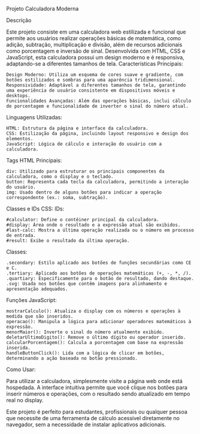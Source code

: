 Projeto Calculadora Moderna

Descrição

Este projeto consiste em uma calculadora web estilizada e funcional que permite aos usuários realizar operações básicas de matemática, como adição, subtração, multiplicação e divisão, além de recursos adicionais como porcentagem e inversão de sinal. Desenvolvida com HTML, CSS e JavaScript, esta calculadora possui um design moderno e é responsiva, adaptando-se a diferentes tamanhos de tela.
Características Principais:

    Design Moderno: Utiliza um esquema de cores suave e gradiente, com botões estilizados e sombras para uma aparência tridimensional.
    Responsividade: Adaptável a diferentes tamanhos de tela, garantindo uma experiência de usuário consistente em dispositivos móveis e desktops.
    Funcionalidades Avançadas: Além das operações básicas, inclui cálculo de porcentagem e funcionalidade de inverter o sinal do número atual.

Linguagens Utilizadas:

    HTML: Estrutura da página e interface da calculadora.
    CSS: Estilização da página, incluindo layout responsivo e design dos elementos.
    JavaScript: Lógica de cálculo e interação do usuário com a calculadora.

Tags HTML Principais:

    div: Utilizado para estruturar os principais componentes da calculadora, como o display e o teclado.
    button: Representa cada tecla da calculadora, permitindo a interação do usuário.
    img: Usado dentro de alguns botões para indicar a operação correspondente (ex.: soma, subtração).

Classes e IDs CSS:
IDs:

    #calculator: Define o contêiner principal da calculadora.
    #display: Área onde o resultado e a expressão atual são exibidos.
    #last-calc: Mostra a última operação realizada ou o número em processo de entrada.
    #result: Exibe o resultado da última operação.

Classes:

    .secondary: Estilo aplicado aos botões de funções secundárias como CE e C.
    .tertiary: Aplicado aos botões de operações matemáticas (+, -, *, /).
    .quartiary: Especificamente para o botão de resultado, dando destaque.
    .svg: Usada nos botões que contêm imagens para alinhamento e apresentação adequados.

Funções JavaScript:

    mostrarCalculo(): Atualiza o display com os números e operações à medida que são inseridos.
    operacao(): Manipula a lógica para adicionar operadores matemáticos à expressão.
    menorMaior(): Inverte o sinal do número atualmente exibido.
    deletarUltimoDigito(): Remove o último dígito ou operador inserido.
    calcularPorcentagem(): Calcula a porcentagem com base na expressão inserida.
    handleButtonClick(): Lida com a lógica de clicar em botões, determinando a ação baseada no botão pressionado.

Como Usar:

Para utilizar a calculadora, simplesmente visite a página web onde está hospedada. A interface intuitiva permite que você clique nos botões para inserir números e operações, com o resultado sendo atualizado em tempo real no display.

Este projeto é perfeito para estudantes, profissionais ou qualquer pessoa que necessite de uma ferramenta de cálculo acessível diretamente no navegador, sem a necessidade de instalar aplicativos adicionais.